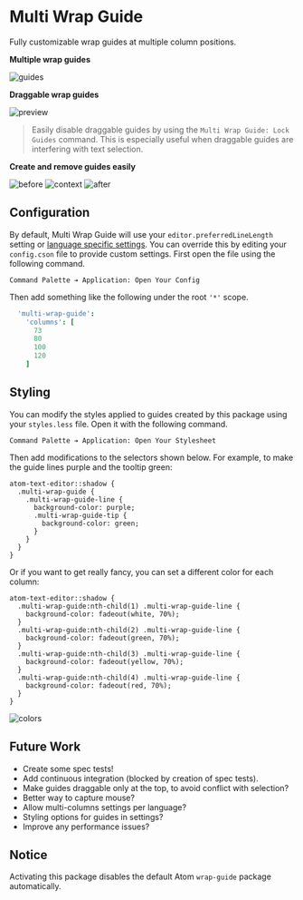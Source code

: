 # Multi Wrap Guide

Fully customizable wrap guides at multiple column positions.

**Multiple wrap guides**

![guides](https://cloud.githubusercontent.com/assets/1903876/8000958/76513892-0b26-11e5-80ab-aa630ccf0635.png)

**Draggable wrap guides**

![preview](https://cloud.githubusercontent.com/assets/1903876/7998617/65c03c2a-0b04-11e5-8417-f3f992d1d818.gif)

> Easily disable draggable guides by using the `Multi Wrap Guide: Lock Guides` command. This is especially useful when draggable guides are interfering with text selection.

**Create and remove guides easily**

![before](https://cloud.githubusercontent.com/assets/1903876/8016975/f1a2fab4-0bb0-11e5-9933-365cfe59ea26.png)
![context](https://cloud.githubusercontent.com/assets/1903876/8016976/f1a58c20-0bb0-11e5-8f58-5cdfdcebfd50.png)
![after](https://cloud.githubusercontent.com/assets/1903876/8016977/f1a75c6c-0bb0-11e5-9675-7f15bc80038d.png)

## Configuration

By default, Multi Wrap Guide will use your `editor.preferredLineLength` setting or [language specific settings](http://blog.atom.io/2014/10/31/language-scoped-config.html). You can override this by editing your `config.cson` file to provide custom settings. First open the file using the following command.

```
Command Palette ➔ Application: Open Your Config
```

Then add something like the following under the root `'*'` scope.

```coffeescript
  'multi-wrap-guide':
    'columns': [
      73
      80
      100
      120
    ]
```

## Styling

You can modify the styles applied to guides created by this package using your `styles.less` file. Open it with the following command.

```
Command Palette ➔ Application: Open Your Stylesheet
```

Then add modifications to the selectors shown below. For example, to make the guide lines purple and the tooltip green:

```less
atom-text-editor::shadow {
  .multi-wrap-guide {
    .multi-wrap-guide-line {
      background-color: purple;
      .multi-wrap-guide-tip {
        background-color: green;
      }
    }
  }
}
```

Or if you want to get really fancy, you can set a different color for each column:

```less
atom-text-editor::shadow {
  .multi-wrap-guide:nth-child(1) .multi-wrap-guide-line {
    background-color: fadeout(white, 70%);
  }
  .multi-wrap-guide:nth-child(2) .multi-wrap-guide-line {
    background-color: fadeout(green, 70%);
  }
  .multi-wrap-guide:nth-child(3) .multi-wrap-guide-line {
    background-color: fadeout(yellow, 70%);
  }
  .multi-wrap-guide:nth-child(4) .multi-wrap-guide-line {
    background-color: fadeout(red, 70%);
  }
}
```

![colors](https://cloud.githubusercontent.com/assets/1903876/8016897/a62f5808-0baf-11e5-9101-0e86638308e7.png)

## Future Work

- Create some spec tests!
- Add continuous integration (blocked by creation of spec tests).
- Make guides draggable only at the top, to avoid conflict with selection?
- Better way to capture mouse?
- Allow multi-columns settings per language?
- Styling options for guides in settings?
- Improve any performance issues?

## Notice

Activating this package disables the default Atom `wrap-guide` package automatically.

